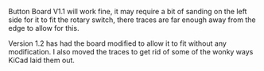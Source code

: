 Button Board V1.1 will work fine, it may require a bit of sanding on the left side
for it to fit the rotary switch, there traces are far enough away from the edge to
allow for this.

Version 1.2 has had the board modified to allow it to fit without any modification.
I also moved the traces to get rid of some of the wonky ways KiCad laid them out.